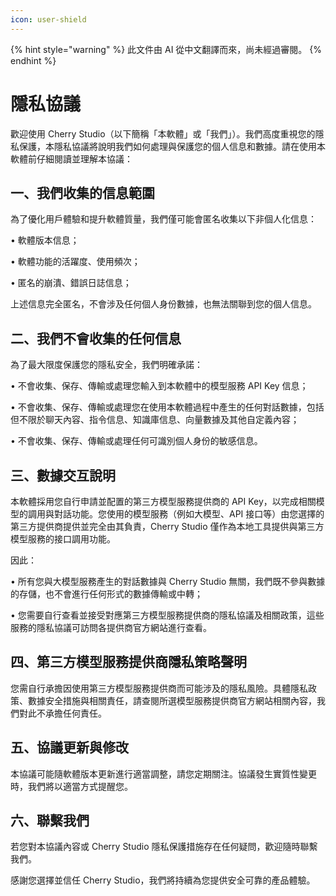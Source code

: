 ```yaml
---
icon: user-shield
---
```


{% hint style="warning" %}
此文件由 AI 從中文翻譯而來，尚未經過審閱。
{% endhint %}

# 隱私協議

歡迎使用 Cherry Studio（以下簡稱「本軟體」或「我們」）。我們高度重視您的隱私保護，本隱私協議將說明我們如何處理與保護您的個人信息和數據。請在使用本軟體前仔細閱讀並理解本協議：

## 一、我們收集的信息範圍

為了優化用戶體驗和提升軟體質量，我們僅可能會匿名收集以下非個人化信息：

• 軟體版本信息；

• 軟體功能的活躍度、使用頻次；

• 匿名的崩潰、錯誤日誌信息；

上述信息完全匿名，不會涉及任何個人身份數據，也無法關聯到您的個人信息。

## 二、我們不會收集的任何信息

為了最大限度保護您的隱私安全，我們明確承諾：

• 不會收集、保存、傳輸或處理您輸入到本軟體中的模型服務 API Key 信息；

• 不會收集、保存、傳輸或處理您在使用本軟體過程中產生的任何對話數據，包括但不限於聊天內容、指令信息、知識庫信息、向量數據及其他自定義內容；

• 不會收集、保存、傳輸或處理任何可識別個人身份的敏感信息。

## 三、數據交互說明

本軟體採用您自行申請並配置的第三方模型服務提供商的 API Key，以完成相關模型的調用與對話功能。您使用的模型服務（例如大模型、API 接口等）由您選擇的第三方提供商提供並完全由其負責，Cherry Studio 僅作為本地工具提供與第三方模型服務的接口調用功能。

因此：

• 所有您與大模型服務產生的對話數據與 Cherry Studio 無關，我們既不參與數據的存儲，也不會進行任何形式的數據傳輸或中轉；

• 您需要自行查看並接受對應第三方模型服務提供商的隱私協議及相關政策，這些服務的隱私協議可訪問各提供商官方網站進行查看。

## 四、第三方模型服務提供商隱私策略聲明

您需自行承擔因使用第三方模型服務提供商而可能涉及的隱私風險。具體隱私政策、數據安全措施與相關責任，請查閱所選模型服務提供商官方網站相關內容，我們對此不承擔任何責任。

## 五、協議更新與修改

本協議可能隨軟體版本更新進行適當調整，請您定期關注。協議發生實質性變更時，我們將以適當方式提醒您。

## 六、聯繫我們

若您對本協議內容或 Cherry Studio 隱私保護措施存在任何疑問，歡迎隨時聯繫我們。

感謝您選擇並信任 Cherry Studio，我們將持續為您提供安全可靠的產品體驗。
